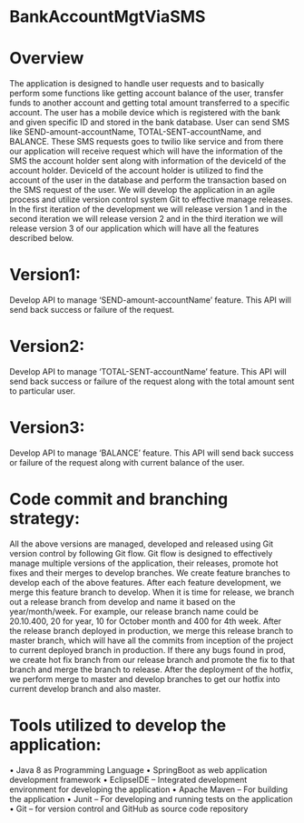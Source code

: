 # BankAccountMgtViaSMS

# Overview
The application is designed to handle user requests and to basically perform some functions like getting account balance of the user, transfer funds to another account and getting total amount transferred to a specific account. The user has a mobile device which is registered with the bank and given specific ID and stored in the bank database. User can send SMS like SEND-amount-accountName, TOTAL-SENT-accountName, and BALANCE. These SMS requests goes to twilio like service and from there our application will receive request which will have the information of the SMS the account holder sent along with information of the deviceId of the account holder. DeviceId of the account holder is utilized to find the account of the user in the database and perform the transaction based on the SMS request of the user.
We will develop the application in an agile process and utilize version control system Git to effective manage releases. In the first iteration of the development we will release version 1 and in the second iteration we will release version 2 and in the third iteration we will release version 3 of our application which will have all the features described below.

# Version1:
Develop API to manage ‘SEND-amount-accountName’ feature.
This API will send back success or failure of the request.
# Version2:
Develop API to manage ‘TOTAL-SENT-accountName’ feature.
This API will send back success or failure of the request along with the total amount sent to particular user.
# Version3:
Develop API to manage ‘BALANCE’ feature.
This API will send back success or failure of the request along with current balance of the user.

# Code commit and branching strategy:
All the above versions are managed, developed and released using Git version control by following Git flow. 
Git flow is designed to effectively manage multiple versions of the application, their releases, promote hot fixes and their merges to develop branches. We create feature branches to develop each of the above features. After each feature development, we merge this feature branch to develop. When it is time for release, we branch out a release branch from develop and name it based on the year/month/week. For example, our release branch name could be 20.10.400, 20 for year, 10 for October month and 400 for 4th week. After the release branch deployed in production, we merge this release branch to master branch, which will have all the commits from inception of the project to current deployed branch in production. If there any bugs found in prod, we create hot fix branch from our release branch and promote the fix to that branch and merge the branch to release. After the deployment of the hotfix, we perform merge to master and develop branches to get our hotfix into current develop branch and also master.

# Tools utilized to develop the application:
•	Java 8 as Programming Language
•	SpringBoot as web application development framework 
•	EclipseIDE – Integrated development environment for developing the application
•	Apache Maven – For building the application
•	Junit – For developing and running tests on the application
•	Git – for version control and GitHub as source code repository
